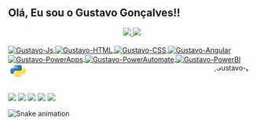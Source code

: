 ## Olá, Eu sou o Gustavo Gonçalves!!

<div align="center">
  <a href="https://github.com/Gustavo-Goncalves-Dias-Neves">
  <img height="130em" src="https://github-readme-stats.vercel.app/api?username=GustavoGoncalves&show_icons=true&theme=tokyonight&include_all_commits=true&count_private=true"/>
  <img height="130em" src="https://github-readme-stats.vercel.app/api/top-langs/?username=GustavoGoncalves&layout=compact&langs_count=7&theme=tokyonight"/>
</div>
<div style="display: inline_block"><br>
  <img align="center" alt="Gustavo-Js" height="30" width="40" src="https://cdn.jsdelivr.net/gh/devicons/devicon/icons/javascript/javascript-plain.svg">
   <img align="center" alt="Gustavo-HTML" height="30" width="40" src="https://cdn.jsdelivr.net/gh/devicons/devicon/icons/html5/html5-original.svg">
  <img align="center" alt="Gustavo-CSS" height="30" width="40" src="https://cdn.jsdelivr.net/gh/devicons/devicon/icons/css3/css3-original.svg">
  <img align="center" alt="Gustavo-Angular" height="30" width="40" src="https://cdn.jsdelivr.net/gh/devicons/devicon/icons/angularjs/angularjs-original.svg">
   <img align="center" alt="Gustavo-PowerApps" height="30" width="40" src="https://static.wikia.nocookie.net/logopedia/images/4/44/Microsoft_Power_Apps_%282020%29.svg/revision/latest?cb=20200929195935">
  <img align="center" alt="Gustavo-PowerAutomate" height="30" width="40" src="https://static.wikia.nocookie.net/logopedia/images/1/11/Microsoft_Power_Automate_%282020%29.svg/revision/latest?cb=20200929195936">
  <img align="center" alt="Gustavo-PowerBI" height="30" width="40" src="https://static.wikia.nocookie.net/logopedia/images/2/2c/Microsoft_Power_BI_%282020%29.svg/revision/latest?cb=20200929195935">
   <img align="center" alt="Gustavo-Python" height="30" width="40" src="https://raw.githubusercontent.com/devicons/devicon/master/icons/python/python-original.svg">
  <img align="right" alt="Gustavo-pic" height="150" style="border-radius:50px;" src="https://cdn.discordapp.com/attachments/1029791920198778913/1029799810234069023/20221012_140004.gif">
</div>
  
  ##
 
 <div> 
  <a href="https://www.youtube.com/channel/UC_9SeJaG7zalUCosUt8BnFA" target="_blank"><img src="https://img.shields.io/badge/YouTube-FF0000?style=for-the-badge&logo=youtube&logoColor=white" target="_blank"></a>
  <a href="https://www.instagram.com/gustavogoncalves743/?next=%2F" target="_blank"><img src="https://img.shields.io/badge/-Instagram-%23E4405F?style=for-the-badge&logo=instagram&logoColor=white" target="_blank"></a>
 <a href="https://wa.me/qr/ZKWYO3EM47DEJ1" target="_blank"><img src="https://img.shields.io/badge/WhatsApp-25D366?style=for-the-badge&logo=whatsapp&logoColor=white" target="_blank"></a> 
  <a href = "mailto:gustavogdiasneves21@gmail.com"><img src="https://img.shields.io/badge/-Gmail-%23333?style=for-the-badge&logo=gmail&logoColor=white" target="_blank"></a>
  <a href="https://www.linkedin.com/in/gustavo-gon%C3%A7alves-dias-neves-3b76b3252/" target="_blank"><img src="https://img.shields.io/badge/-LinkedIn-%230077B5?style=for-the-badge&logo=linkedin&logoColor=white" target="_blank"></a> 
 
  ![Snake animation](https://github.com/Gustavo-Goncalves-Dias-Neves/Gustavo_Goncalves/blob/output/github-contribution-grid-snake.svg)
 
</div>
